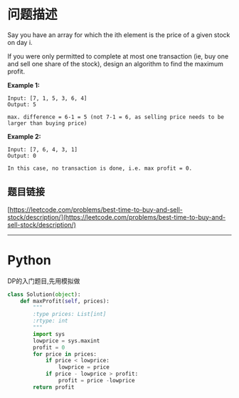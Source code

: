 # 问题描述

Say you have an array for which the ith element is the price of a given stock on day i.

If you were only permitted to complete at most one transaction \(ie, buy one and sell one share of the stock\), design an algorithm to find the maximum profit.

**Example 1:**

```
Input: [7, 1, 5, 3, 6, 4]
Output: 5

max. difference = 6-1 = 5 (not 7-1 = 6, as selling price needs to be larger than buying price)
```

**Example 2:**

```
Input: [7, 6, 4, 3, 1]
Output: 0

In this case, no transaction is done, i.e. max profit = 0.
```

## 题目链接

[https://leetcode.com/problems/best-time-to-buy-and-sell-stock/description/](https://leetcode.com/problems/best-time-to-buy-and-sell-stock/description/)

---

# Python

DP的入门题目,先用模拟做
```python
class Solution(object):
    def maxProfit(self, prices):
        """
        :type prices: List[int]
        :rtype: int
        """
        import sys
        lowprice = sys.maxint
        profit = 0
        for price in prices:
            if price < lowprice:
                lowprice = price
            if price - lowprice > profit:
                profit = price -lowprice
        return profit
```
